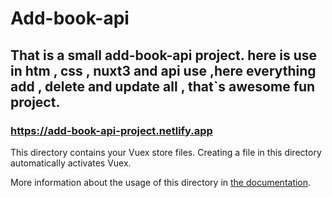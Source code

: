# Add-book-api

## That is a small add-book-api project. here is use in htm , css , nuxt3 and api use ,here everything add , delete and update all , that`s awesome fun project.

### https://add-book-api-project.netlify.app

This directory contains your Vuex store files. Creating a file in this directory automatically activates Vuex.

More information about the usage of this directory in [the documentation](https://nuxtjs.org/docs/2.x/directory-structure/store).

